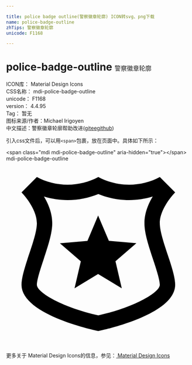 ```yaml
---

title: police badge outline(警察徽章轮廓) ICON转svg、png下载
name: police-badge-outline
zhTips: 警察徽章轮廓
unicode: F1168

---
```


# police-badge-outline  <small style="font-size: 60%;font-weight: 100">警察徽章轮廓</small>


<div class="detail-page">
<p>
<span>
ICON库：
<span class="badge-secondary badge">Material Design Icons</span> 
</span>
<br/>
<span>
CSS名称：
<span class="badge-secondary badge">mdi-police-badge-outline</span> 
</span>
<br/>
<span>
unicode：
<span class="badge-secondary badge">F1168</span> 
</span>
<br/>
<span>
version：
<span class="badge-secondary badge">4.4.95</span> 
</span>
<br/>
<span>Tag：
<span class="badge-light badge">暂无</span>
</span>
<br/>
<span>图标来源/作者：<span class="badge-light badge">Michael Irigoyen</span></span> 
<br/>
<span class="zh-detail">中文描述：<span class="badge-primary badge">警察徽章轮廓</span><span class="help-link"><span>帮助改进</span>(<a href="https://gitee.com/liuwave/icon-helper/edit/master/json/material/police-badge-outline.json" target="_blank" rel="noopener noreferrer">gitee</a><a href="https://github.com/liuwave/icon-helper/edit/master/json/material/police-badge-outline.json" target="_blank" rel="noopener noreferrer">github</a></span>)</span><br/>
</p>
</div>
<div class="alert alert-dark">
  <i class="mdi mdi-police-badge-outline mdi-48px"></i>
  <i class="mdi mdi-police-badge-outline mdi-36px"></i>
  <i class="mdi mdi-police-badge-outline mdi-24px"></i>
  <i class="mdi mdi-police-badge-outline mdi-18px"></i>
</div>
<div>
  <p>引入css文件后，可以用<code>&lt;span&gt;</code>包裹，放在页面中。具体如下所示：    
  </p>
  <div class="alert alert-primary" style="font-size: 14px">
    &lt;span class="mdi mdi-police-badge-outline" aria-hidden="true"&gt;&lt;/span&gt;
    <copy-btn content='<span class="mdi mdi-police-badge-outline" aria-hidden="true"></span>'></copy-btn>
  </div>
  <div class="alert alert-secondary">
    <i class="mdi mdi-police-badge-outline"
    style="font-size: 24px"
    aria-hidden="true"></i> mdi-police-badge-outline
    <copy-btn content="mdi-police-badge-outline" btn-title="复制图标名称"></copy-btn>
  </div>
</div>
<div id="svg" class="svg-wrap">
<svg xmlns="http://www.w3.org/2000/svg" viewBox="0 0 24 24"><path d="M12 4.21C13.24 4.72 14.65 5 16 5C17.05 5 18.1 4.84 19.08 4.54C18.5 5.5 18 6.71 18 8C18 9.32 18.54 10.93 19.1 12.63C19.5 13.83 20 15.33 20 16C20 17.03 16.47 19 12 19.96C7.54 19 4 17.03 4 16C4 15.33 4.5 13.83 4.9 12.63C5.46 10.93 6 9.32 6 8C6 6.71 5.5 5.5 4.92 4.54C5.9 4.84 6.96 5 8 5C9.35 5 10.76 4.72 12 4.21M20 2C18.85 2.64 17.4 3 16 3C14.6 3 13.14 2.63 12 2C10.86 2.63 9.4 3 8 3C6.6 3 5.15 2.64 4 2L2 4C2 4 4 6 4 8S2 14 2 16C2 20 12 22 12 22S22 20 22 16C22 14 20 10 20 8S22 4 22 4L20 2M15.05 16.45L11.97 14.59L8.9 16.45L9.72 12.95L7 10.61L10.58 10.3L11.97 7L13.37 10.29L16.95 10.6L14.23 12.94L15.05 16.45" /></svg>
</div>
<detail full-name='mdi-police-badge-outline'></detail>
    
<div><p>更多关于 Material Design Icons的信息，参见：<a target="_blank" href="https://iconhelper.cn/material.html"> Material Design Icons</a>
</p></div>
